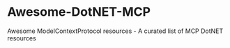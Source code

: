 # Awesome-DotNET-MCP
 Awesome ModelContextProtocol resources - A curated list of MCP DotNET resources
